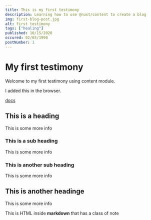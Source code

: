 ```yaml
---
title: This is my first testimony
description: Learning how to use @nuxt/content to create a blog
img: first-blog-post.jpg
alt: first testimony
tags: ["healing"]
published: 10/15/2020
occured: 02/03/1990
postNumber: 1
---
```


# My first testimony

Welcome to my first testimony using content module.

I added this in the browser.

[docs](https://nuxtjs.org/blog/creating-blog-with-nuxt-content#installation)

## This is a heading

This is some more info

### This is a sub heading

This is some more info

### This is another sub heading

This is some more info

## This is another headinge


This is some more info

<div class="bg-blue-500 text-white p-4 mb-4">
  This is HTML inside <strong>markdown</strong> that has a class of note
</div>